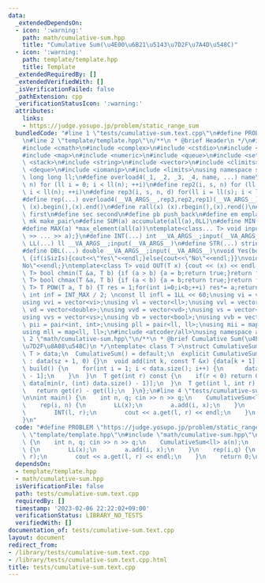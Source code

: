 ```yaml
---
data:
  _extendedDependsOn:
  - icon: ':warning:'
    path: math/cumulative-sum.hpp
    title: "Cumulative Sum(\u4E00\u6B21\u5143\u7D2F\u7A4D\u548C)"
  - icon: ':warning:'
    path: template/template.hpp
    title: Template
  _extendedRequiredBy: []
  _extendedVerifiedWith: []
  _isVerificationFailed: false
  _pathExtension: cpp
  _verificationStatusIcon: ':warning:'
  attributes:
    links:
    - https://judge.yosupo.jp/problem/static_range_sum
  bundledCode: "#line 1 \"tests/cumulative-sum.text.cpp\"\n#define PROBLEM \"https://judge.yosupo.jp/problem/static_range_sum\"\
    \n#line 2 \"template/template.hpp\"\n/**\n * @brief Header\n */\n#include <algorithm>\n\
    #include <cmath>\n#include <complex>\n#include <cstdio>\n#include <iostream>\n\
    #include <map>\n#include <numeric>\n#include <queue>\n#include <set>\n#include\
    \ <stack>\n#include <string>\n#include <vector>\n#include <climits>\n#include\
    \ <deque>\n#include <iomanip>\n#include <limits>\nusing namespace std;\ntypedef\
    \ long long ll;\n#define overload4(_1, _2, _3, _4, name, ...) name\n#define rep1(i,\
    \ n) for (ll i = 0; i < ll(n); ++i)\n#define rep2(i, s, n) for (ll i = ll(s);\
    \ i < ll(n); ++i)\n#define rep3(i, s, n, d) for(ll i = ll(s); i < ll(n); i+=d)\n\
    #define rep(...) overload4(__VA_ARGS__,rep3,rep2,rep1)(__VA_ARGS__)\n#define all(x)\
    \ (x).begin(),(x).end()\n#define rall(x) (x).rbegin(),(x).rend()\n#define fir\
    \ first\n#define sec second\n#define pb push_back\n#define em emplace_back\n#define\
    \ mk make_pair\n#define SUM(a) accumulate(all(a),0LL)\n#define MIN(a) *min_element(all(a))\n\
    #define MAX(a) *max_element(all(a))\ntemplate<class... T> void input(T&... a){(cin\
    \ >> ... >> a);}\n#define INT(...) int __VA_ARGS__;input(__VA_ARGS__)\n#define\
    \ LL(...) ll __VA_ARGS__;input(__VA_ARGS__)\n#define STR(...) string __VA_ARGS__;input(__VA_ARGS__)\n\
    #define DBL(...) double __VA_ARGS__;input(__VA_ARGS__)\nvoid Yes(bool iSizIs=true)\
    \ {if(iSizIs){cout<<\"Yes\"<<endl;}else{cout<<\"No\"<<endl;}}\nvoid No() {cout<<\"\
    No\"<<endl;}\ntemplate<class T> void OUT(T x) {cout << (x) << endl;}\ntemplate<class\
    \ T> bool chmin(T &a, T b) {if (a > b) {a = b;return true;}return false;}\ntemplate<class\
    \ T> bool chmax(T &a, T b) {if (a < b) {a = b;return true;}return false;}\ntemplate<class\
    \ T> T POW(T a, T b) {T res = 1;for(int i=0;i<b;++i) res*= a;return res;}\nconst\
    \ int inf = INT_MAX / 2; \nconst ll infl = 1LL << 60;\nusing vi = vector<int>;\n\
    using vvi = vector<vi>;\nusing vl = vector<ll>;\nusing vvl = vector<vl>;\nusing\
    \ vd = vector<double>;\nusing vvd = vector<vd>;\nusing vs = vector<string>;\n\
    using vvs = vector<vs>;\nusing vb = vector<bool>;\nusing vvb = vector<vb>;\nusing\
    \ pii = pair<int, int>;\nusing pll = pair<ll, ll>;\nusing mii = map<int, int>;\n\
    using mll = map<ll, ll>;\n#include <atcoder/all>\nusing namespace atcoder;\n#line\
    \ 2 \"math/cumulative-sum.hpp\"\n/**\n * @brief Cumulative Sum(\u4E00\u6B21\u5143\
    \u7D2F\u8A08\u548C)\n */\ntemplate< class T >\nstruct CumulativeSum {\n  vector<\
    \ T > data;\n  CumulativeSum() = default;\n  explicit CumulativeSum(size_t sz)\
    \ : data(sz + 1, 0) {}\n  void add(int k, const T &x) {data[k + 1] += x;}\n  void\
    \ build() {\n    for(int i = 1; i < data.size(); i++) {\n      data[i] += data[i\
    \ - 1];\n    }\n  }\n  T get(int r) const {\n    if(r < 0) return 0;\n    return\
    \ data[min(r, (int) data.size() - 1)];\n  }\n  T get(int l, int r) const {\n \
    \   return get(r) - get(l);\n  }\n};\n#line 4 \"tests/cumulative-sum.text.cpp\"\
    \n\nint main() {\n    int n, q; cin >> n >> q;\n    CumulativeSum<ll> a(n);\n\
    \    rep(i, n) {\n        LL(x);\n        a.add(i, x);\n    }\n    rep(i,q) {\n\
    \        INT(l, r);\n        cout << a.get(l, r) << endl;\n    }\n    return 0;\n\
    }\n"
  code: "#define PROBLEM \"https://judge.yosupo.jp/problem/static_range_sum\"\n#include\
    \ \"template/template.hpp\"\n#include \"math/cumulative-sum.hpp\"\n\nint main()\
    \ {\n    int n, q; cin >> n >> q;\n    CumulativeSum<ll> a(n);\n    rep(i, n)\
    \ {\n        LL(x);\n        a.add(i, x);\n    }\n    rep(i,q) {\n        INT(l,\
    \ r);\n        cout << a.get(l, r) << endl;\n    }\n    return 0;\n}"
  dependsOn:
  - template/template.hpp
  - math/cumulative-sum.hpp
  isVerificationFile: false
  path: tests/cumulative-sum.text.cpp
  requiredBy: []
  timestamp: '2023-02-06 22:22:02+09:00'
  verificationStatus: LIBRARY_NO_TESTS
  verifiedWith: []
documentation_of: tests/cumulative-sum.text.cpp
layout: document
redirect_from:
- /library/tests/cumulative-sum.text.cpp
- /library/tests/cumulative-sum.text.cpp.html
title: tests/cumulative-sum.text.cpp
---
```

